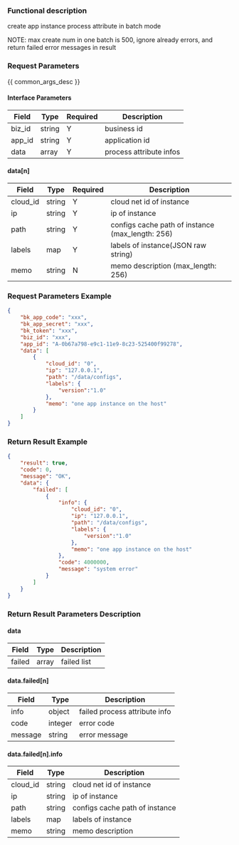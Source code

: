 ### Functional description

create app instance process attribute in batch mode

NOTE:
    max create num in one batch is 500, ignore already errors, and return failed error messages in result

### Request Parameters

{{ common_args_desc }}

#### Interface Parameters

| Field     | Type      | Required | Description |
|-----------|-----------|----------|--------------|
| biz_id    |  string   | Y        | business id  |
| app_id    |  string   | Y        | application id |
| data      |  array    | Y        | process attribute infos |

#### data[n]

| Field     | Type      | Required | Description |
|-----------|-----------|----------|--------------|
| cloud_id  |  string   | Y        | cloud net id of instance   |
| ip        |  string   | Y        | ip of instance   |
| path      |  string   | Y        | configs cache path of instance (max_length: 256) |
| labels    |  map      | Y        | labels of instance(JSON raw string) |
| memo      |  string   | N        | memo description (max_length: 256) |

### Request Parameters Example

```json
{
    "bk_app_code": "xxx",
    "bk_app_secret": "xxx",
    "bk_token": "xxx",
    "biz_id": "xxx",
    "app_id": "A-0b67a798-e9c1-11e9-8c23-525400f99278",
    "data": [
        {
            "cloud_id": "0",
            "ip": "127.0.0.1",
            "path": "/data/configs",
            "labels": {
                "version":"1.0"
            },
            "memo": "one app instance on the host"
        }
    ]
}
```

### Return Result Example

```json
{
    "result": true,
    "code": 0,
    "message": "OK",
    "data": {
        "failed": [
            {
                "info": {
                    "cloud_id": "0",
                    "ip": "127.0.0.1",
                    "path": "/data/configs",
                    "labels": {
                        "version":"1.0"
                    },
                    "memo": "one app instance on the host"
                },
                "code": 4000000,
                "message": "system error"
            }
        ]
    }
}
```

### Return Result Parameters Description

#### data

| Field  | Type   | Description |
|--------|--------|-------------|
| failed | array  | failed list |

#### data.failed[n]

| Field   | Type    | Description |
|---------|---------|-------------|
| info    | object  | failed process attribute info |
| code    | integer | error code |
| message | string  | error message |

#### data.failed[n].info

| Field     | Type    | Description |
|-----------|---------|-------------|
| cloud_id  | string  | cloud net id of instance |
| ip        | string  | ip of instance |
| path      | string  | configs cache path of instance|
| labels    | map     | labels of instance |
| memo      | string  | memo description |
